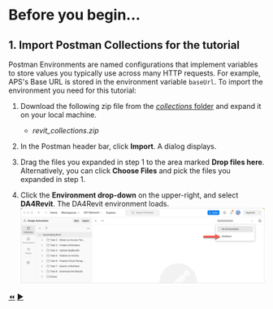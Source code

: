 # Before you begin...

## 1. Import Postman Collections for the tutorial

Postman Environments are named configurations that implement variables to store values you typically use across many HTTP requests. For example, APS's Base URL is stored in the environment variable `baseUrl`. To import the environment you need for this tutorial:

1. Download the following zip file from the [*collections* folder](../collections) and expand it on your local machine.

    - _revit_collections.zip_
  
2. In the Postman header bar, click **Import**. A dialog displays.

3. Drag the files you expanded in step 1 to the area marked **Drop files here**. Alternatively, you can click **Choose Files** and pick the files you expanded in step 1.

4. Click the **Environment drop-down** on the upper-right, and select **DA4Revit**. The DA4Revit environment loads.
   ![Postman Environment drop-down](../images/postman_environment_dropdown.png "Postman Environment drop-down")


[:rewind:](../readme.md "readme.md")  [:arrow_forward:](task-2.md "Next task")
